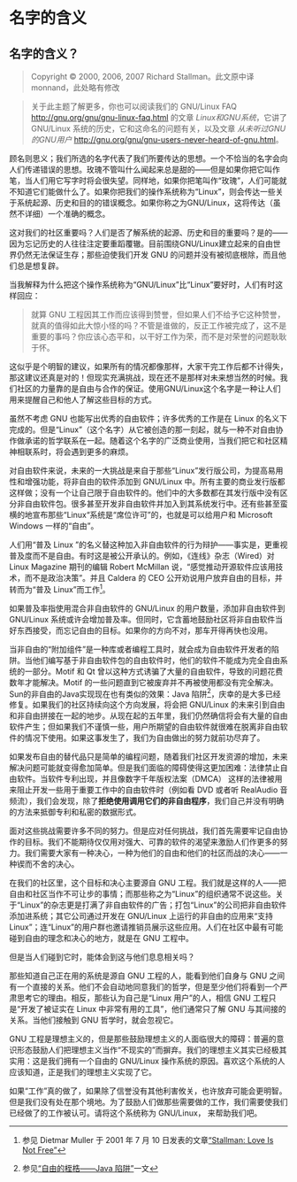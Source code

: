 # 名字的含义

## 名字的含义？

> Copyright © 2000, 2006, 2007 Richard Stallman。此文原中译 monnand，此处略有修改

>关于此主题了解更多，你也可以阅读我们的 GNU/Linux FAQ <http://gnu.org/gnu/gnu-linux-faq.html> 的文章 *Linux和GNU系统*，它讲了 GNU/Linux 系统的历史，它和这命名的问题有关，以及文章 *从未听过GNU的GNU用户* <http://gnu.org/gnu/gnu-users-never-heard-of-gnu.html>。

顾名则思义；我们所选的名字代表了我们所要传达的思想。一个不恰当的名字会向人们传递错误的思想。玫瑰不管叫什么闻起来总是甜的——但是如果你把它叫作笔，当人们用它写字时将会很失望。同样地，如果你把笔叫作“玫瑰”，人们可能就不知道它们能做什么了。如果你把我们的操作系统称为“Linux”，则会传达一些关于系统起源、历史和目的的错误概念。如果你称之为GNU/Linux，这将传达（虽然不详细）一个准确的概念。

这对我们的社区重要吗？人们是否了解系统的起源、历史和目的重要吗？是的——因为忘记历史的人往往注定要重蹈覆辙。目前围绕GNU/Linux建立起来的自由世界仍然无法保证生存；那些迫使我们开发 GNU 的问题并没有被彻底根除，而且他们总是想复辟。

当我解释为什么把这个操作系统称为“GNU/Linux”比“Linux”要好时，人们有时这样回应：

> 就算 GNU 工程因其工作而应该得到赞誉，但如果人们不给予它这种赞誉，就真的值得如此大惊小怪的吗？不管是谁做的，反正工作被完成了，这不是重要的事吗？你应该心态平和，以干好工作为荣，而不是对荣誉的问题耿耿于怀。 

这似乎是个明智的建议，如果所有的情况都像那样，大家干完工作后都不计得失，那这建议还真是对的！但现实充满挑战，现在还不是那样对未来想当然的时候。我们社区的力量靠的是自由与合作的保证。使用GNU/Linux这个名字是一种让人们用来提醒自己和他人了解这些目标的方式。

虽然不考虑 GNU 也能写出优秀的自由软件；许多优秀的工作是在 Linux 的名义下完成的。但是“Linux”（这个名字）从它被创造的那一刻起，就与一种不对自由协作做承诺的哲学联系在一起。随着这个名字的广泛商业使用，当我们把它和社区精神相联系时，将会遇到更多的麻烦。

对自由软件来说，未来的一大挑战是来自于那些“Linux”发行版公司，为提高易用性和增强功能，将非自由的软件添加到 GNU/Linux 中。所有主要的商业发行版都这样做；没有一个让自己限于自由软件的。他们中的大多数都在其发行版中没有区分非自由软件包。很多甚至开发非自由软件并加入到其系统发行中。还有些甚至蛮横的地宣布那些“Linux“系统是“席位许可”的，也就是可以给用户和 Microsoft Windows 一样的“自由”。

人们用“普及 Linux ”的名义替这种加入非自由软件的行为辩护——事实是，更重视普及度而不是自由。有时这是被公开承认的。例如，《连线》杂志（Wired）对 Linux Magazine 期刊的编辑 Robert McMillan 说，“感觉推动开源软件应该用技术，而不是政治决策”。并且 Caldera 的 CEO 公开劝说用户放弃自由的目标，并转而为“普及 Linux”而工作[^whygnulinux-1]。

如果普及率指使用混合非自由软件的 GNU/Linux 的用户数量，添加非自由软件到 GNU/Linux 系统或许会增加普及率。但同时，它含蓄地鼓励社区将非自由软件当好东西接受，而忘记自由的目标。如果你的方向不对，那车开得再快也没用。

当非自由的“附加组件”是一种库或者编程工具时，就会成为自由软件开发者的陷阱。当他们编写基于非自由软件包的自由软件时，他们的软件不能成为完全自由系统的一部分。Motif 和 Qt 曾以这种方式诱骗了大量的自由软件，导致的问题花费数年才能解决。Motif 的一些问题直到它被废弃并不再被使用都没有完全解决。Sun的非自由的Java实现现在也有类似的效果：Java 陷阱[^whygnulinux-2]，庆幸的是大多已经修复。如果我们的社区持续向这个方向发展，将会把 GNU/Linux 的未来引到自由和非自由拼接在一起的地步。从现在起的五年里，我们仍然确信将会有大量的自由软件产生；但如果我们不谨慎一些，用户所期望的自由软件就很难在脱离非自由软件的情况下使用。如果这事发生了，我们为自由做出的努力就前功尽弃了。

如果发布自由的替代品只是简单的编程问题，随着我们社区开发资源的增加，未来解决问题可能就变得愈加简单。但是我们面临的障碍使得这更加困难：法律禁止自由软件。当软件专利出现，并且像数字千年版权法案（DMCA） 这样的法律被用来阻止开发一些用于重要工作中的自由软件时（例如看 DVD 或者听 RealAudio 音频流），我们会发现，除了**拒绝使用调用它们的非自由程序**，我们自己并没有明确的方法来抵御专利和私密的数据形式。

面对这些挑战需要许多不同的努力。但是应对任何挑战，我们首先需要牢记自由协作的目标。我们不能期待仅仅用对强大、可靠的软件的渴望来激励人们作更多的努力。我们需要大家有一种决心，一种为他们的自由和他们的社区而战的决心——一种锲而不舍的决心。

在我们的社区里，这个目标和决心主要源自 GNU 工程。我们就是这样的人——把自由和社区当作不可让步的事情；而那些称之为“Linux”的组织通常不说这些。关于“Linux”的杂志更是打满了非自由软件的广告；打包“Linux”的公司把非自由软件添加进系统；其它公司通过开发在 GNU/Linux 上运行的非自由的应用来“支持 Linux”；连“Linux”的用户群也邀请推销员展示这些应用。人们在社区中最有可能碰到自由的理念和决心的地方，就是在 GNU 工程中。

但是当人们碰到它时，能体会到这与他们息息相关吗？

那些知道自己正在用的系统是源自 GNU 工程的人，能看到他们自身与 GNU 之间有一个直接的关系。他们不会自动地同意我们的哲学，但是至少他们将看到一个严肃思考它的理由。相反，那些认为自己是“Linux 用户”的人，相信 GNU 工程只是“开发了被证实在 Linux 中非常有用的工具”，他们通常只了解 GNU 与其间接的关系。当他们接触到 GNU 哲学时，就会忽视它。

GNU 工程是理想主义的，但是那些鼓励理想主义的人面临很大的障碍：普遍的意识形态鼓励人们把理想主义当作“不现实的”而摒弃。我们的理想主义其实已经极其实用：这是我们拥有一个自由的 GNU/Linux 操作系统的原因。喜欢这个系统的人应该知道，正是我们的理想主义实现了它。

如果“工作”真的做了，如果除了信誉没有其他利害攸关，也许放弃可能会更明智。但是我们没有处在那个境地。为了鼓励人们做那些需要做的工作，我们需要使我们已经做了的工作被认可。请将这个系统称为 GNU/Linux， 来帮助我们吧。

[^whygnulinux-1]: 参见 Dietmar Muller 于 2001 年 7 月 10 日发表的文章[“Stallman: Love Is Not Free”](http://zdnet.com/article/stallman-love-is-not-free/)

[^whygnulinux-2]: 参见[“自由的桎梏——Java 陷阱”](http://gnu.org/philosophy/java-trap.html)一文
